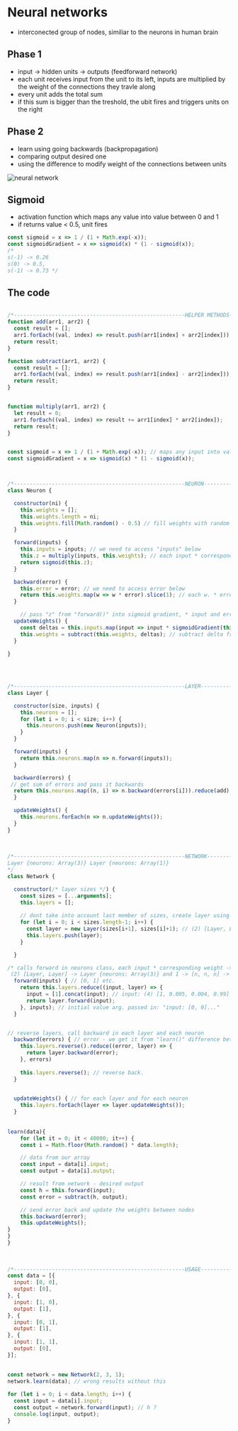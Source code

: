# Neural networks
* interconected group of nodes, similiar to the neurons in human brain

## Phase 1
* input -> hidden units -> outputs (feedforward network)
* each unit receives input from the unit to its left, inputs are multiplied by the weight of the connections they travle along
* every unit adds the total sum
* if this sum is bigger than the treshold, the ubit fires and triggers units on the right

## Phase 2
* learn using going backwards (backpropagation)
* comparing output desired one
* using the difference to modify weight of the connections between units  

![neural network](https://upload.wikimedia.org/wikipedia/commons/thumb/4/46/Colored_neural_network.svg/296px-Colored_neural_network.svg.png)

## Sigmoid 
* activation function which maps any value into value between 0 and 1
* if returns value < 0.5, unit fires


```js
const sigmoid = x => 1 / (1 + Math.exp(-x));
const sigmoidGradient = x => sigmoid(x) * (1 - sigmoid(x));
/*
s(-1) -> 0.26
s(0) -> 0.5,
s(-1) -> 0.73 */
```


                  
## The code
```js

/*------------------------------------------------------HELPER METHODS----------------------------------------------------------*/
function add(arr1, arr2) {  
  const result = [];
  arr1.forEach((val, index) => result.push(arr1[index] + arr2[index]));
  return result;
}

function subtract(arr1, arr2) {
  const result = [];
  arr1.forEach((val, index) => result.push(arr1[index] - arr2[index]));
  return result;
}


function multiply(arr1, arr2) {
  let result = 0;
  arr1.forEach((val, index) => result += arr1[index] * arr2[index]);
  return result;
}


const sigmoid = x => 1 / (1 + Math.exp(-x)); // maps any input into value between 0 and 1
const sigmoidGradient = x => sigmoid(x) * (1 - sigmoid(x));



/*------------------------------------------------------NEURON----------------------------------------------------------*/
class Neuron {

  constructor(ni) {
    this.weights = [];
    this.weights.length = ni;
    this.weights.fill(Math.random() - 0.5) // fill weights with random numbers
  }

  forward(inputs) {
    this.inputs = inputs; // we need to access "inputs" below
    this.z = multiply(inputs, this.weights); // each input * corresponding weight
    return sigmoid(this.z);
  }

  backward(error) {
    this.error = error; // we need to access error below
    return this.weights.map(w => w * error).slice(1); // each w. * error and  Don't return bias error.
  }

    // pass "z" from "forward()" into sigmoid gradient, * input and error
  updateWeights() {
    const deltas = this.inputs.map(input => input * sigmoidGradient(this.z) * this.error * .5); // .5 set Step size
    this.weights = subtract(this.weights, deltas); // subtract delta from this.weights
  }

}

    
    
    
/*------------------------------------------------------LAYER----------------------------------------------------------*/
class Layer {

  constructor(size, inputs) {
    this.neurons = [];
    for (let i = 0; i < size; i++) {
      this.neurons.push(new Neuron(inputs));
    } 
  }

  forward(inputs) {
    return this.neurons.map(n => n.forward(inputs)); 
  }

  backward(errors) {
 // get sum of errors and pass it backwards
  return this.neurons.map((n, i) => n.backward(errors[i])).reduce(add);
  }

  updateWeights() {
    this.neurons.forEach(n => n.updateWeights());
  }
}
    
    
    
/*------------------------------------------------------NETWORK---------------------------------------------------------
Layer {neurons: Array(3)} Layer {neurons: Array(1)}
*/
class Network {

  constructor(/* layer sizes */) {
    const sizes = [...arguments];
    this.layers = [];
      
    // dont take into account last member of sizes, create layer using sizes args and push it to "layers"  
    for (let i = 0; i < sizes.length-1; i++) {
      const layer = new Layer(sizes[i+1], sizes[i]+1); // (2) [Layer, Layer] -> Layer {neurons: Array(3)} and ...(1)
      this.layers.push(layer);
    }

  }

/* calls forward in neurons class, each input * corresponding weight -> sum passed into sigmoid
 (2) [Layer, Layer] -> Layer {neurons: Array(3)} and 1 -> [n, n, n] -> N {weights, input, z, error} */
  forward(inputs) { // [0, 1] etc.
    return this.layers.reduce((input, layer) => {
      input = [1].concat(input); // input: (4) [1, 0.005, 0.004, 0.99] (3) [1, 0, 0] (add bias to it)
      return layer.forward(input);
    }, inputs); // initial value arg. passed in: "input: [0, 0]..."
  }


// reverse layers, call backward in each layer and each neuron
  backward(errors) { // error - we get it from "learn()" difference between desired output and our output
    this.layers.reverse().reduce((error, layer) => {
      return layer.backward(error);
    }, errors)
      
    this.layers.reverse(); // reverse back.
  }

    
  updateWeights() { // for each layer and for each neuron
    this.layers.forEach(layer => layer.updateWeights());
  }
    
    
learn(data){
    for (let it = 0; it < 40000; it++) {
    const i = Math.floor(Math.random() * data.length);

    // data from our array
    const input = data[i].input;
    const output = data[i].output;

    // result from network - desired output
    const h = this.forward(input);
    const error = subtract(h, output);

    // send error back and update the weights between nodes
    this.backward(error);
    this.updateWeights();
}
}
}
    
    
    
/*------------------------------------------------------USAGE----------------------------------------------------------*/
const data = [{
  input: [0, 0],
  output: [0],
}, {
  input: [1, 0],
  output: [1],
}, {
  input: [0, 1],
  output: [1],
}, {
  input: [1, 1],
  output: [0],
}];

 
const network = new Network(2, 3, 1);
network.learn(data); // wrong results without this
    
for (let i = 0; i < data.length; i++) {
  const input = data[i].input;
  const output = network.forward(input); // h ?
  console.log(input, output);
}


```
